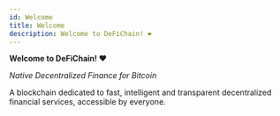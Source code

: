 ```yaml
---
id: Welcome
title: Welcome
description: Welcome to DeFiChain! ❤
---
```


**Welcome to DeFiChain! ❤**

*Native Decentralized Finance for Bitcoin*

A blockchain dedicated to fast, intelligent and transparent decentralized financial services, accessible by everyone.
